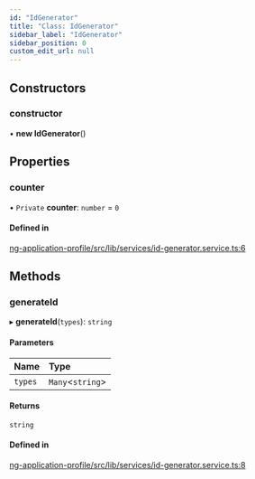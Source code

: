 ```yaml
---
id: "IdGenerator"
title: "Class: IdGenerator"
sidebar_label: "IdGenerator"
sidebar_position: 0
custom_edit_url: null
---
```


## Constructors

### constructor

• **new IdGenerator**()

## Properties

### counter

• `Private` **counter**: `number` = `0`

#### Defined in

[ng-application-profile/src/lib/services/id-generator.service.ts:6](https://github.com/cognizone/ng-cognizone/blob/861cbad/libs/ng-application-profile/src/lib/services/id-generator.service.ts#L6)

## Methods

### generateId

▸ **generateId**(`types`): `string`

#### Parameters

| Name | Type |
| :------ | :------ |
| `types` | `Many`<`string`\> |

#### Returns

`string`

#### Defined in

[ng-application-profile/src/lib/services/id-generator.service.ts:8](https://github.com/cognizone/ng-cognizone/blob/861cbad/libs/ng-application-profile/src/lib/services/id-generator.service.ts#L8)
